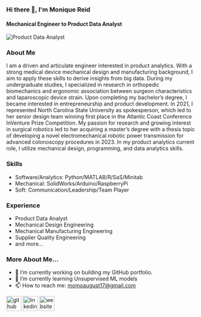 ### Hi there 👋, I'm Monique Reid
#### Mechanical Engineer to Product Data Analyst
![Product Data Analyst](https://img.freepik.com/premium-vector/dark-blue-abstract-modern-wide-banner-navy-blue-background-with-abstract-gradient-graphic-elements_156943-996.jpg?w=1380)

### About Me
I am a driven and articulate engineer interested in product analytics. With a strong medical device mechanical design and manufacturing background, I aim to apply these skills to derive insights from big data. During my undergraduate studies, I specialized in research in orthopedic biomechanics and ergonomic association between surgeon characteristics and laparoscopic device strain. Upon completing my bachelor’s degree, I became interested in entrepreneurship and product development. In 2021, I represented North Carolina State University as spokesperson, which led to her senior design team winning first place in the Atlantic Coast Conference InVenture Prize Competition. My passion for research and growing interest in surgical robotics led to her acquiring a master’s degree with a thesis topic of developing a novel electromechanical robotic power transmission for advanced colonoscopy procedures in 2023. In my product analytics current role, I utilize mechanical design, programming, and data analytics skills.

### Skills
* Software/Analytics: Python/MATLAB/R/SaS/Minitab
* Mechanical: SolidWorks/Arduino/RaspberryPi
* Soft: Communication/Leadership/Team Player

### Experience 
* Product Data Analyst
* Mechanical Design Engineering
* Mechanical Manufacturing Engineering
* Supplier Quality Engineering 
* and more...

### More About Me...
* 🔭 I’m currently working on building my GitHub portfolio. 
* 🌱 I’m currently learning Unsupervised ML models 
* 📫 How to reach me: momoaugust17@gmail.com  


[<img src='https://cdn.jsdelivr.net/npm/simple-icons@3.0.1/icons/github.svg' alt='github' height='40'>](https://github.com/principalscientist)  [<img src='https://cdn.jsdelivr.net/npm/simple-icons@3.0.1/icons/linkedin.svg' alt='linkedin' height='40'>](https://www.linkedin.com/in/www.linkedin.com/in/reidmonique/)  [<img src='https://cdn.jsdelivr.net/npm/simple-icons@3.0.1/icons/icloud.svg' alt='website' height='40'>](https://principalscientist.github.io/)  

